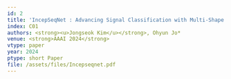 ```yaml
---
id: 2
title: 'IncepSeqNet : Advancing Signal Classification with Multi-Shape Augmentation'
index: C01
authors: <strong><u>Jongseok Kim</u></strong>, Ohyun Jo*
venue: <strong>AAAI 2024</strong>
vtype: paper
year: 2024
ptype: short Paper
file: /assets/files/Incepseqnet.pdf
---
```


